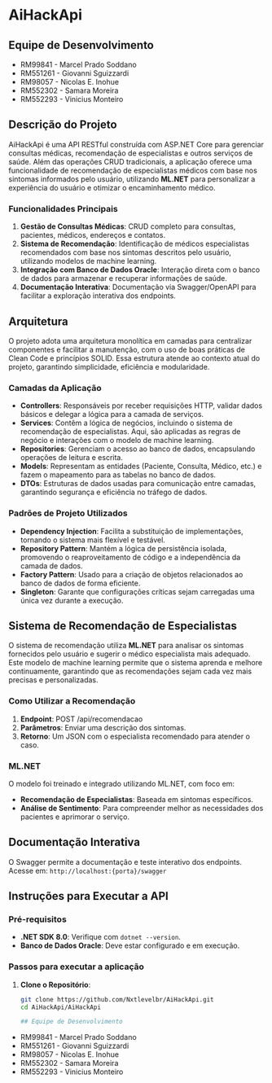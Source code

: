 # AiHackApi

## Equipe de Desenvolvimento

- RM99841 - Marcel Prado Soddano
- RM551261 - Giovanni Sguizzardi
- RM98057 - Nicolas E. Inohue
- RM552302 - Samara Moreira
- RM552293 - Vinicius Monteiro

## Descrição do Projeto

AiHackApi é uma API RESTful construída com ASP.NET Core para gerenciar consultas médicas, recomendação de especialistas e outros serviços de saúde. Além das operações CRUD tradicionais, a aplicação oferece uma funcionalidade de recomendação de especialistas médicos com base nos sintomas informados pelo usuário, utilizando **ML.NET** para personalizar a experiência do usuário e otimizar o encaminhamento médico.

### Funcionalidades Principais
1. **Gestão de Consultas Médicas**: CRUD completo para consultas, pacientes, médicos, endereços e contatos.
2. **Sistema de Recomendação**: Identificação de médicos especialistas recomendados com base nos sintomas descritos pelo usuário, utilizando modelos de machine learning.
3. **Integração com Banco de Dados Oracle**: Interação direta com o banco de dados para armazenar e recuperar informações de saúde.
4. **Documentação Interativa**: Documentação via Swagger/OpenAPI para facilitar a exploração interativa dos endpoints.

## Arquitetura

O projeto adota uma arquitetura monolítica em camadas para centralizar componentes e facilitar a manutenção, com o uso de boas práticas de Clean Code e princípios SOLID. Essa estrutura atende ao contexto atual do projeto, garantindo simplicidade, eficiência e modularidade.

### Camadas da Aplicação
- **Controllers**: Responsáveis por receber requisições HTTP, validar dados básicos e delegar a lógica para a camada de serviços.
- **Services**: Contêm a lógica de negócios, incluindo o sistema de recomendação de especialistas. Aqui, são aplicadas as regras de negócio e interações com o modelo de machine learning.
- **Repositories**: Gerenciam o acesso ao banco de dados, encapsulando operações de leitura e escrita.
- **Models**: Representam as entidades (Paciente, Consulta, Médico, etc.) e fazem o mapeamento para as tabelas no banco de dados.
- **DTOs**: Estruturas de dados usadas para comunicação entre camadas, garantindo segurança e eficiência no tráfego de dados.

### Padrões de Projeto Utilizados
- **Dependency Injection**: Facilita a substituição de implementações, tornando o sistema mais flexível e testável.
- **Repository Pattern**: Mantém a lógica de persistência isolada, promovendo o reaproveitamento de código e a independência da camada de dados.
- **Factory Pattern**: Usado para a criação de objetos relacionados ao banco de dados de forma eficiente.
- **Singleton**: Garante que configurações críticas sejam carregadas uma única vez durante a execução.

## Sistema de Recomendação de Especialistas

O sistema de recomendação utiliza **ML.NET** para analisar os sintomas fornecidos pelo usuário e sugerir o médico especialista mais adequado. Este modelo de machine learning permite que o sistema aprenda e melhore continuamente, garantindo que as recomendações sejam cada vez mais precisas e personalizadas.

### Como Utilizar a Recomendação
1. **Endpoint**: POST /api/recomendacao
2. **Parâmetros**: Enviar uma descrição dos sintomas.
3. **Retorno**: Um JSON com o especialista recomendado para atender o caso.

### ML.NET
O modelo foi treinado e integrado utilizando ML.NET, com foco em:
- **Recomendação de Especialistas**: Baseada em sintomas específicos.
- **Análise de Sentimento**: Para compreender melhor as necessidades dos pacientes e aprimorar o serviço.

## Documentação Interativa

O Swagger permite a documentação e teste interativo dos endpoints. Acesse em: `http://localhost:{porta}/swagger`

## Instruções para Executar a API

### Pré-requisitos
- **.NET SDK 8.0**: Verifique com `dotnet --version`.
- **Banco de Dados Oracle**: Deve estar configurado e em execução.

### Passos para executar a aplicação
1. **Clone o Repositório**:
   ```bash
   git clone https://github.com/Nxtlevelbr/AiHackApi.git
   cd AiHackApi/AiHackApi

   ## Equipe de Desenvolvimento

- RM99841 - Marcel Prado Soddano
- RM551261 - Giovanni Sguizzardi
- RM98057 - Nicolas E. Inohue
- RM552302 - Samara Moreira
- RM552293 - Vinicius Monteiro

